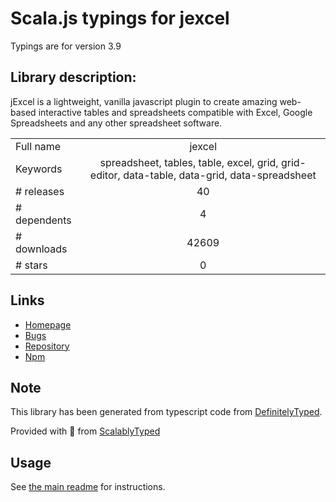 
# Scala.js typings for jexcel

Typings are for version 3.9

## Library description:
jExcel is a lightweight, vanilla javascript plugin to create amazing web-based interactive tables and spreadsheets compatible with Excel, Google Spreadsheets and any other spreadsheet software.

|                    |                 |
| ------------------ | :-------------: |
| Full name          | jexcel |
| Keywords           | spreadsheet, tables, table, excel, grid, grid-editor, data-table, data-grid, data-spreadsheet |
| # releases         | 40 |
| # dependents       | 4 |
| # downloads        | 42609 |
| # stars            | 0 |

## Links
- [Homepage](https://github.com/paulhodel/jexcel)
- [Bugs](https://github.com/paulhodel/jexcel/issues)
- [Repository](https://github.com/paulhodel/jexcel)
- [Npm](https://www.npmjs.com/package/jexcel)
    


## Note
This library has been generated from typescript code from [DefinitelyTyped](https://definitelytyped.org).

Provided with :purple_heart: from [ScalablyTyped](https://github.com/oyvindberg/ScalablyTyped)

## Usage
See [the main readme](../../readme.md) for instructions.


